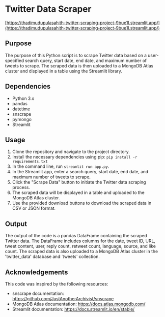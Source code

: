 # Twitter Data Scraper
[https://thadimudupulasahith-twitter-scraping-project-9bue1l.streamlit.app/](https://thadimudupulasahith-twitter-scraping-project-9bue1l.streamlit.app/)


## Purpose
The purpose of this Python script is to scrape Twitter data based on a user-specified search query, start date, end date, and maximum number of tweets to scrape. The scraped data is then uploaded to a MongoDB Atlas cluster and displayed in a table using the Streamlit library.

## Dependencies
* Python 3.x
* pandas
* datetime
* snscrape
* pymongo
* Streamlit

## Usage
1. Clone the repository and navigate to the project directory.
2. Install the necessary dependencies using pip: `pip install -r requirements.txt`
3. In the command line, run `streamlit run app.py`.
4. In the Streamlit app, enter a search query, start date, end date, and maximum number of tweets to scrape.
5. Click the "Scrape Data" button to initiate the Twitter data scraping process.
6. The scraped data will be displayed in a table and uploaded to the MongoDB Atlas cluster.
7. Use the provided download buttons to download the scraped data in CSV or JSON format.

## Output
The output of the code is a pandas DataFrame containing the scraped Twitter data. The DataFrame includes columns for the date, tweet ID, URL, tweet content, user, reply count, retweet count, language, source, and like count. The scraped data is also uploaded to a MongoDB Atlas cluster in the 'twitter_data' database and 'tweets' collection.


## Acknowledgements
This code was inspired by the following resources:

* snscrape documentation: https://github.com/JustAnotherArchivist/snscrape
* MongoDB Atlas documentation: https://docs.atlas.mongodb.com/
* Streamlit documentation: https://docs.streamlit.io/en/stable/
